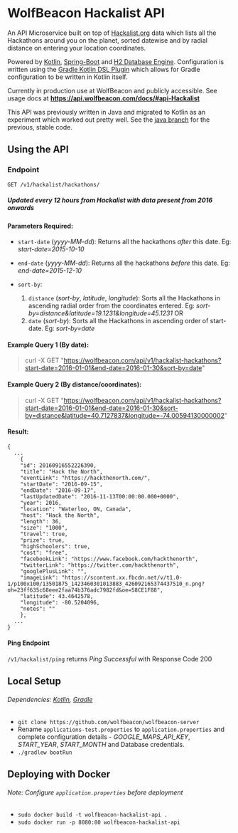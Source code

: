 # WolfBeacon Hackalist API

An API Microservice built on top of [Hackalist.org](www.hackalist.org) data which lists all the Hackathons around you on the planet, sorted datewise and by radial distance on entering your location coordinates.

Powered by [Kotlin](https://kotlinlang.org/), [Spring-Boot](https://projects.spring.io/spring-boot/) and [H2 Database Engine](http://www.h2database.com/html/main.html). Configuration is written using the [Gradle Kotlin DSL Plugin](https://github.com/gradle/kotlin-dsl) which allows for Gradle configuration to be written in Kotlin itself. 

Currently in production use at WolfBeacon and publicly accessible. See usage docs at **https://api.wolfbeacon.com/docs/#api-Hackalist**

This API was previously written in Java and migrated to Kotlin as an experiment which worked out pretty well. See the [java branch](https://github.com/wolfbeacon/wolfbeacon-hackalist-api/tree/java) for the previous, stable code.

## Using the API

### Endpoint
`GET /v1/hackalist/hackathons/`
##### Updated every 12 hours from Hackalist with data present from 2016 onwards


#### Parameters Required:
* `start-date` (*yyyy-MM-dd*): Returns all the hackathons *after* this date. Eg: *start-date=2015-10-10*

* `end-date` (*yyyy-MM-dd*): Returns all the hackathons *before* this date. Eg: *end-date=2015-12-10*

* `sort-by`:
    1. `distance` (*sort-by*, *latitude*, *longitude*): Sorts all the Hackathons in ascending radial order from the coordinates entered. Eg: *sort-by=distance&latitude=19.1231&longitude=45.1231*
        OR
    2. `date` (*sort-by*): Sorts all the Hackathons in ascending order of start-date. Eg: *sort-by=date*

#### Example Query 1 (By date):

> curl -X GET "https://wolfbeacon.com/api/v1/hackalist-hackathons?start-date=2016-01-01&end-date=2016-01-30&sort-by=date"

#### Example Query 2 (By distance/coordinates): 

> curl -X GET "https://wolfbeacon.com/api/v1/hackalist-hackathons?start-date=2016-01-01&end-date=2016-01-30&sort-by=distance&latitude=40.7127837&longitude=-74.00594130000002"


#### Result:
```
{
  ...
    {
    "id": 20160916552226390,
    "title": "Hack the North",
    "eventLink": "https://hackthenorth.com/",
    "startDate": "2016-09-15",
    "endDate": "2016-09-17",
    "lastUpdatedDate": "2016-11-13T00:00:00.000+0000",
    "year": 2016,
    "location": "Waterloo, ON, Canada",
    "host": "Hack the North",
    "length": 36,
    "size": "1000",
    "travel": true,
    "prize": true,
    "highSchoolers": true,
    "cost": "free",
    "facebookLink": "https://www.facebook.com/hackthenorth",
    "twitterLink": "https://twitter.com/hackthenorth",
    "googlePlusLink": "",
    "imageLink": "https://scontent.xx.fbcdn.net/v/t1.0-1/p100x100/13501875_1423460301013883_426092165374437510_n.png?oh=23ff635c68eee2faa74b376adc7982fd&oe=58CE1F88",
    "latitude": 43.4642578,
    "longitude": -80.5204096,
    "notes": ""
    },
  ...
}
```

#### Ping Endpoint
`/v1/hackalist/ping` returns *Ping Successful* with Response Code 200

## Local Setup

###### Dependencies: [Kotlin](https://kotlinlang.org/docs/tutorials/getting-started.html), [Gradle](https://gradle.org/install/)

* `git clone https://github.com/wolfbeacon/wolfbeacon-server`
* Rename `applications-test.properties` to `application.properties` and complete configuration details - *GOOGLE_MAPS_API_KEY*, *START_YEAR*, *START_MONTH* and Database credentials.
* `./gradlew bootRun`


## Deploying with Docker
###### Note: Configure `application.properties` before deployment

* `sudo docker build -t wolfbeacon-hackalist-api .`
* `sudo docker run -p 8080:80 wolfbeacon-hackalist-api`
